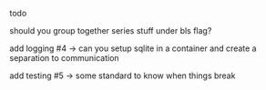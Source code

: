 todo





should you group together series stuff under bls flag?




add logging #4
	-> can you setup sqlite in a container and create a separation to communication

add testing #5
	-> some standard to know when things break


